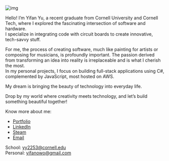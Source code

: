 
<!--
**yifanwow/yifanwow** is a ✨ _special_ ✨ repository because its `README.md` (this file) appears on your GitHub profile.

Here are some ideas to get you started:

- 🔭 I’m currently working on ...
- 🌱 I’m currently learning ...
- 👯 I’m looking to collaborate on ...
- 🤔 I’m looking for help with ...
- 💬 Ask me about ...
- 📫 How to reach me: ...
- 😄 Pronouns: ...
- ⚡ Fun fact: ...
-->

<img src="sunset.png" alt="img" title="Sunset">  

Hello! I’m Yifan Yu, a recent graduate from Cornell University and Cornell Tech, where I explored the fascinating intersection of software and hardware.   
I specialize in integrating code with circuit boards to create innovative, tech-savvy stuff.

For me, the process of creating software, much like painting for artists or composing for musicians, is profoundly important. The passion derived from transforming an idea into reality is irreplaceable and is what I cherish the most.  
In my personal projects, I focus on building full-stack applications using C#, complemented by JavaScript, most hosted on AWS.  
  
My dream is bringing the beauty of technology into everyday life.

Drop by my world where creativity meets technology, and let’s build something beautiful together!

Know more about me:
- [Portfolio](https://yifanovo.info)
- [LinkedIn](https://www.linkedin.com/in/yifanovo/)
- [Steam](https://steamcommunity.com/id/yifanovo/)
- [Email](mailto:yy2253@cornell.edu)   

School: yy2253@cornell.edu  
Personal: yifanowo@gmail.com
